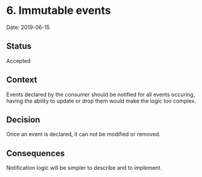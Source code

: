 # 6. Immutable events

Date: 2019-06-15

## Status

Accepted

## Context

Events declared by the consumer should be notified for all events occuring, having the ability to update or drop them would make the logic too complex.

## Decision

Once an event is declared, it can not be modified or removed.

## Consequences

Notification logic will be simpler to describe and to implement.
